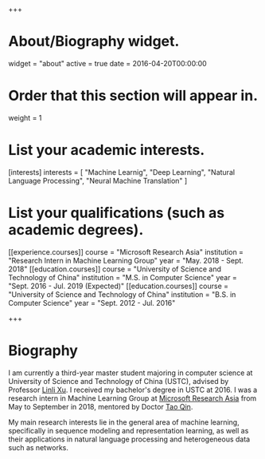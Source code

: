 +++
# About/Biography widget.
widget = "about"
active = true
date = 2016-04-20T00:00:00

# Order that this section will appear in.
weight = 1

# List your academic interests.
[interests]
  interests = [
    "Machine Learnig",
    "Deep Learning",
    "Natural Language Processing",
    "Neural Machine Translation"
  ]

# List your qualifications (such as academic degrees).
[[experience.courses]]
  course = "Microsoft Research Asia"
  institution = "Research Intern in Machine Learning Group"
  year = "May. 2018 - Sept. 2018"
[[education.courses]]
  course = "University of Science and Technology of China"
  institution = "M.S. in Computer Science"
  year = "Sept. 2016 - Jul. 2019 (Expected)"
[[education.courses]]
  course = "University of Science and Technology of China"
  institution = "B.S. in Computer Science"
  year = "Sept. 2012 - Jul. 2016"
 
+++

# Biography

I am currently a third-year master student majoring in computer science at University of Science and Technology of China (USTC), advised by Professor [Linli Xu](http://staff.ustc.edu.cn/~linlixu/). I received my bachelor's degree in USTC at 2016. I was a research intern in Machine Learning Group at [Microsoft Research Asia](https://www.microsoft.com/en-us/research/group/machine-learning-research-group/) from May to September in 2018, mentored by Doctor [Tao Qin](https://www.microsoft.com/en-us/research/people/taoqin/).

My main research interests lie in the general area of machine learning, specifically in sequence modeling and representation learning, as well as their applications in natural language processing and heterogeneous data such as networks.
